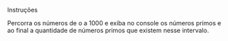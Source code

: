 Instruções

Percorra os números de o a 1000 e exiba no console os números primos e ao final a quantidade de números primos que existem nesse intervalo.
